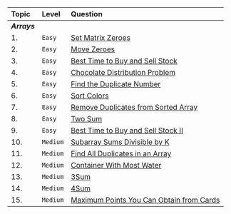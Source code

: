 |Topic|Level|Question|
|:----|:---|:---|
|***Arrays***|||
| 1.|`Easy`|[Set Matrix Zeroes](https://leetcode.com/problems/set-matrix-zeroes/)|
| 2.|`Easy`|[Move Zeroes](https://leetcode.com/problems/move-zeroes/)|
| 3.|`Easy`|[Best Time to Buy and Sell Stock](https://leetcode.com/problems/best-time-to-buy-and-sell-stock/)|
| 4.|`Easy`|[Chocolate Distribution Problem](https://www.geeksforgeeks.org/chocolate-distribution-problem/)|
| 5.|`Easy`|[Find the Duplicate Number](https://leetcode.com/problems/find-the-duplicate-number/)|
| 6.|`Easy`|[Sort Colors](https://leetcode.com/problems/sort-colors/)|
| 7.|`Easy`|[Remove Duplicates from Sorted Array](https://leetcode.com/problems/remove-duplicates-from-sorted-array/)|
| 8.|`Easy`|[Two Sum](https://leetcode.com/problems/two-sum/)|
| 9.|`Easy`|[Best Time to Buy and Sell Stock II](https://leetcode.com/problems/best-time-to-buy-and-sell-stock-ii/)|
| 10.|`Medium`|[Subarray Sums Divisible by K](https://leetcode.com/problems/subarray-sums-divisible-by-k/)|
| 11.|`Medium`|[Find All Duplicates in an Array](https://leetcode.com/problems/find-all-duplicates-in-an-array/description/)|
| 12.|`Medium`|[Container With Most Water](https://leetcode.com/problems/container-with-most-water/)|
| 13.|`Medium`|[3Sum](https://leetcode.com/problems/3sum/)|
| 14.|`Medium`|[4Sum](https://leetcode.com/problems/4sum/)|
| 15.|`Medium`|[Maximum Points You Can Obtain from Cards](https://leetcode.com/problems/maximum-points-you-can-obtain-from-cards/)|
